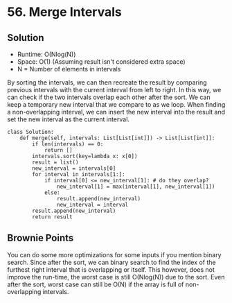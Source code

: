 # 56. Merge Intervals

## Solution
- Runtime: O(Nlog(N))
- Space: O(1) (Assuming result isn't considered extra space)
- N = Number of elements in intervals

By sorting the intervals, we can then recreate the result by comparing previous intervals with the current interval from left to right.
In this way, we can check if the two intervals overlap each other after the sort.
We can keep a temporary new interval that we compare to as we loop.
When finding a non-overlapping interval, we can insert the new interval into the result and set the new interval as the current interval.

```
class Solution:
    def merge(self, intervals: List[List[int]]) -> List[List[int]]:
        if len(intervals) == 0:
            return []
        intervals.sort(key=lambda x: x[0])
        result = list()
        new_interval = intervals[0]
        for interval in intervals[1:]:
            if interval[0] <= new_interval[1]: # do they overlap?
                new_interval[1] = max(interval[1], new_interval[1])
            else:
                result.append(new_interval)
                new_interval = interval
        result.append(new_interval)
        return result
```

## Brownie Points
You can do some more optimizations for some inputs if you mention binary search.
Since after the sort, we can binary search to find the index of the furthest right interval that is overlapping or itself.
This however, does not improve the run-time, the worst case is still O(Nlog(N)) due to the sort.
Even after the sort, worst case can still be O(N) if the array is full of non-overlapping intervals.

```

```
